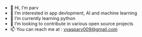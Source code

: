 - 👋 Hi, I’m parv
- 👀 I’m interested in app devlopment, AI and machine learning
- 🌱 I’m currently learning python
- 💞️ I’m looking to contribute in various open source projects
- 📫 You can reach me at : vyasparv009@gmail.com

<!---
vyasparv/vyasparv is a ✨ special ✨ repository because its `README.md` (this file) appears on your GitHub profile.
You can click the Preview link to take a look at your changes.
--->
